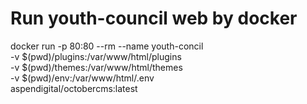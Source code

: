 # Run youth-council web by docker

docker run -p 80:80 --rm --name youth-concil \
-v $(pwd)/plugins:/var/www/html/plugins \
-v $(pwd)/themes:/var/www/html/themes \
-v $(pwd)/env:/var/www/html/.env \
aspendigital/octobercms:latest

